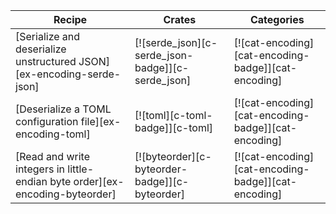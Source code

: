 | Recipe | Crates | Categories |
|--------|--------|------------|
| [Serialize and deserialize unstructured JSON][ex-encoding-serde-json] | [![serde_json][c-serde_json-badge]][c-serde_json] | [![cat-encoding][cat-encoding-badge]][cat-encoding] |
| [Deserialize a TOML configuration file][ex-encoding-toml] | [![toml][c-toml-badge]][c-toml] | [![cat-encoding][cat-encoding-badge]][cat-encoding] |
| [Read and write integers in little-endian byte order][ex-encoding-byteorder] | [![byteorder][c-byteorder-badge]][c-byteorder] | [![cat-encoding][cat-encoding-badge]][cat-encoding] |

<div class="hidden">
</div>

